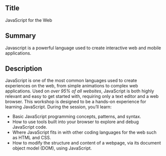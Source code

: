 ## Title

JavaScript for the Web

## Summary

Javascript is a powerful language used to create interactive web and mobile applications.

## Description

JavaScript is one of the most common languages used to create experiences on the web, from simple animations to complex web applications. Used on _over 95% of all websites_, JavaScript is both highly relevant and easy to get started with, requiring only a text editor and a web browser.
This workshop is designed to be a hands-on experience for learning JavaScript. During the session, you’ll learn:
* Basic JavaScript programming concepts, patterns, and syntax.
* How to use tools built into your browser to explore and debug JavaScript code.
* Where JavaScript fits in with other coding languages for the web such as HTML and CSS.
* How to modify the structure and content of a webpage, via its document object model (DOM), using JavaScript.
